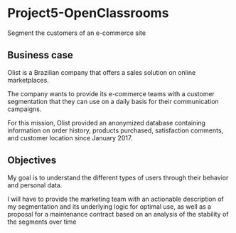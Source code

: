 # Project5-OpenClassrooms
Segment the customers of an e-commerce site

## Business case
Olist is a Brazilian company that offers a sales solution on online marketplaces.

The company wants to provide its e-commerce teams with a customer segmentation that they can use on a daily basis for their communication campaigns.

For this mission, Olist provided an anonymized database containing information on order history, products purchased, satisfaction comments, and customer location since January 2017. 

## Objectives

My goal is to understand the different types of users through their behavior and personal data.

I will have to provide the marketing team with an actionable description of my segmentation and its underlying logic for optimal use, as well as a proposal for a maintenance contract based on an analysis of the stability of the segments over time
